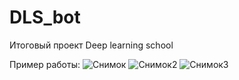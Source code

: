 # DLS_bot
Итоговый проект Deep learning school 

Пример работы:
![Снимок](https://user-images.githubusercontent.com/92984374/181872616-d42d0522-3cfb-4fea-adcb-0e5bc8b42937.PNG)
![Снимок2](https://user-images.githubusercontent.com/92984374/181872618-8b2f529f-b79f-4fc5-97f9-c6bcff9412dd.PNG)
![Снимок3](https://user-images.githubusercontent.com/92984374/181872619-99b63d15-2c42-4178-94d2-bd906aaaca3c.PNG)
